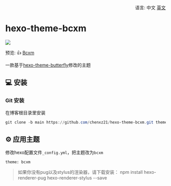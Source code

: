 <div align="right">
  语言:
  中文
  <a title="English" href="/README.md">英文</a>
</div>

# hexo-theme-bcxm

![](![image](https://user-images.githubusercontent.com/62413032/169629829-782defb0-ec96-4abf-ae56-d3f35979b2c5.png))

预览: 👍 [Bcxm](https://www.chenxuezhi.top)

一款基于[hexo-theme-butterfly](https://github.com/jerryc127/hexo-theme-butterfly)修改的主题

## 💻 安装

### Git 安装

在博客根目录里安装
```powershell
git clone -b main https://github.com/chenxz21/hexo-theme-bcxm.git themes/btfly
```

## ⚙ 应用主题

修改hexo配置文件`_config.yml`，把主题改为`bcxm`

```
theme: bcxm
```

>如果你没有pug以及stylus的渲染器，请下载安装： npm install hexo-renderer-pug hexo-renderer-stylus --save
